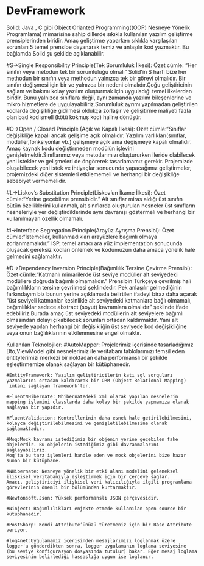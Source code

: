 # DevFramework
 Solid: Java , C gibi Object Orianted Programming((OOP) Nesneye Yönelik Programlama) mimarisine sahip
dillerde sıkıkla kullanılan yazılım geliştirme prensiplerinden biridir. Amaç geliştirme yaparken sıklıkla 
karşılaşılan sorunları 5 temel prensibe dayanarak temiz ve anlaşılır kod yazmaktır. Bu bağlamda Solid şu 
şekilde açıklanabilir.

 #S->Single Responsibility Principle(Tek Sorumluluk İlkesi):
	Özet cümle: “Her sınıfın veya metodun tek bir sorumluluğu olmalı”
	Solid'in S harfi bize her methodun bir sınıfın veya methodun yalnızca tek bir görevi olmalıdır. Bir sınıfın 
değişmesi için bir ve yalnızca bir nedeni olmalıdır.Çoğu geliştiricinin sağlam ve bakımı kolay yazılım oluşturmak için 
uyguladığı temel ilkelerden biridir. Bunu yalnızca sınıflara değil, aynı zamanda yazılım bileşenlerine ve mikro hizmetlere de 
uygulayabiliriz.Sorumluluk ayrımı yapılmadan geliştirilen kodlarda değişikliğe gidilmesi oldukça zorlaşır ve gelişitirme 
maliyeti fazla olan bad kod smell (kötü kokmuş kod) haline dönüşür.

 #O->Open / Closed Principle (Açık ve Kapalı İlkesi):
	Özet cümle:“Sınıflar değişikliğe kapalı ancak gelişime açık olmalıdır.
	Yazılım varlıkları(sınıflar, modüller,fonksiyonlar vb.) gelişmeye açık ama değişmeye kapalı olmalıdır. Amaç
kaynak kodu değiştirmeden modülün işlevini genişletmektir.Sınıflarımız veya metotlarımızı oluştururken ileride 
olabilecek yeni istekler ve gelişmeleri de öngörerek tasarlamamız gerekir. Projemizde oluşabilecek yeni istek ve ihtiyaçlar 
sonucunda yapacağımız geliştirmeler, projemizdeki diğer sistemleri etkilememeli ve herhangi bir değişikliğe sebebiyet vermemelidir.
 
 #L->Liskov’s Substitution Principle(Liskov’un İkame İlkesi):
	Özet cümle:“Yerine geçebilme prensibidir.”
	Alt sınıflar miras aldığı üst sınıfın bütün özelliklerini kullanmalı, 
alt sınıflarda oluşturulan nesneler üst sınıfların nesneleriyle yer değiştirdiklerinde aynı davranışı göstermeli ve 
herhangi bir kullanılmayan özellik olmamalı.

 #I->Interface Segregation Principle(Arayüz Ayrışma Prensibi):
	Özet cümle:“İstemciler, kullanmadıkları arayüzlere bağımlı olmaya zorlanmamalıdır.”
	ISP, temel amacı ara yüz implementation sonucunda oluşacak gereksiz kodları önlemek ve kodumuzun daha amaca yönelik 
hale gelmesini sağlamaktır.

 #D->Dependency Inversion Principle(Bağımlılık Tersine Çevirme Prensibi):
	Özet cümle:“Katmanlı mimarilerde üst seviye modüller alt seviyedeki modüllere doğruda bağımlı olmamalıdır.”
	Prensibin Türkçeye çevrilmiş hali bağımlılıkların tersine çevrilmesi şeklindedir. Pek anlaşılır gelmediğinin farkındayım 
biz bunun yerine açıklamada belirtilen ifadeyi biraz daha açarak “üst seviyeli katmanlar kesinlikle alt seviyedeki katmanlara bağlı 
olmamalı, bağımlılıklar sadece abstract (soyut) kavramlara olmalıdır” şeklinde ifade edebiliriz.Burada amaç üst seviyedeki modüllerin 
alt seviyelere bağımlı olmasından dolayı çıkabilecek sorunları ortadan kaldırmaktır. Yani alt seviyede yapılan herhangi bir değişikliğin 
üst seviyede kod değişikliğine veya onun bağlılıklarının etkilenmesine engel olmaktır.	

Kullanılan Teknolojiler:
	#AutoMapper: Projelerimiz içerisinde tasarladığımız Dto,ViewModel gibi nesnelerimiz ile veritabanı tablolarımızı temsil eden 
	entitylerimizi merkezi bir noktadan daha performanslı bir şekilde eşleştirmemize olanak sağlayan bir kütüphanedir.

	#EntityFramework: Yazılım geliştiricilerin katı sql sorguları yazmalarını ortadan kaldırarak bir ORM (Object Relational Mapping)
	 imkanı sağlayan framework’tür.

	#FluentNHibernate: Nhibernatedeki xml olarak yapılan nesnelerin mapping işlemini classlarda daha kolay bir şekilde yapmamıza olanak sağlayan bir yapıdır.

	#FluentValidation: Kontrollerinin daha esnek hale getirilebilmesini, kolayca değiştirilebilmesini ve genişletilebilmesine olanak sağlamaktadır.

	#Moq:Mock kavramı istediğimiz bir objenin yerine geçebilen fake objelerdir. Bu objelerin istediğimiz gibi davranmalarını sağlayabiliriz. 
	Moq’ta bu tarz işlemleri handle eden ve mock objelerini bize hazır sunan bir kütüphane.

	#NHibernate: Nesneye yönelik bir etki alanı modelini geleneksel ilişkisel veritabanıyla eşleştirmek için bir çerçeve sağlar. 
	Amacı, geliştiriciyi ilişkisel veri kalıcılığıyla ilgili programlama görevlerinin önemli bir bölümünden kurtarmaktır. 

	#Newtonsoft.Json: Yüksek performanslı JSON çerçevesidir.

	#Ninject: Bağımlılıkları enjekte etmede kullanılan open source bir kütüphanedir.

	#PostSharp: Kendi Attribute’ünüzü türetmeniz için bir Base Attribute veriyor.
 
	#log4net:Uygulamamız içerisinden mesajlarımızı loglanmak üzere logger'a gönderdikten sonra, logger uygulamanın loglama seviyesine 
	(bu seviye konfigurasyon dosyasında tutulur) bakar. Eğer mesaj loglama seviyesinin belirlediği hassaslığa uygun ise loglanır.
	
